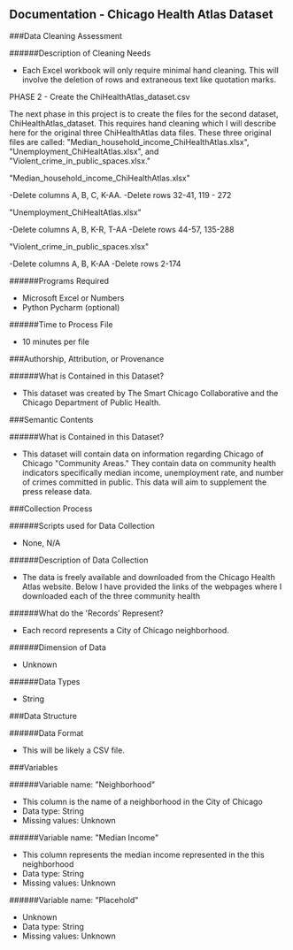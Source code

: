 Documentation - Chicago Health Atlas Dataset 
-----
###Data Cleaning Assessment

######Description of Cleaning Needs

- Each Excel workbook will only require minimal hand cleaning. This will involve the deletion of rows and extraneous text like quotation marks. 

PHASE 2 - Create the ChiHealthAtlas_dataset.csv

The next phase in this project is to create the files for the second dataset, ChiHealthAtlas_dataset. This requires hand cleaning which I will describe here for the original three ChiHealthAtlas data files. These three original files are called: "Median_household_income_ChiHealthAtlas.xlsx", "Unemployment_ChiHealtAtlas.xlsx", and "Violent_crime_in_public_spaces.xlsx." 

"Median_household_income_ChiHealthAtlas.xlsx"

-Delete columns A, B, C, K-AA. 
-Delete rows 32-41, 119 - 272

"Unemployment_ChiHealtAtlas.xlsx"

-Delete columns A, B, K-R, T-AA
-Delete rows 44-57, 135-288

"Violent_crime_in_public_spaces.xlsx"

-Delete columns A, B, K-AA
-Delete rows 2-174

######Programs Required

- Microsoft Excel or Numbers
- Python Pycharm (optional)

######Time to Process File

- 10 minutes per file

###Authorship, Attribution, or Provenance

######What is Contained in this Dataset?

- This dataset was created by The Smart Chicago Collaborative and the Chicago Department of Public Health.

###Semantic Contents

######What is Contained in this Dataset?

- This dataset will contain data on information regarding Chicago of Chicago "Community Areas." They contain data on community health indicators specifically median income, unemployment rate, and number of crimes committed in public. This data will aim to supplement the press release data.

###Collection Process

######Scripts used for Data Collection

- None, N/A

######Description of Data Collection

- The data is freely available and downloaded from the Chicago Health Atlas website. Below I have provided the links of the webpages where I downloaded each of the three community health  

######What do the 'Records' Represent?

- Each record represents a City of Chicago neighborhood.

######Dimension of Data

- Unknown

######Data Types

- String

###Data Structure

######Data Format

- This will be likely a CSV file.

###Variables

######Variable name: "Neighborhood"
- This column is the name of a neighborhood in the City of Chicago 
- Data type: String
- Missing values: Unknown

######Variable name: "Median Income"
- This column represents the median income represented in the this neighborhood
- Data type: String
- Missing values: Unknown

######Variable name: "Placehold"
- Unknown
- Data type: String
- Missing values: Unknown
